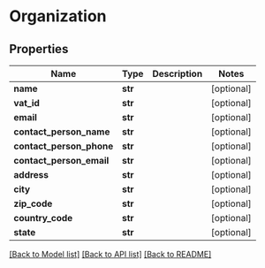 # Organization

## Properties
Name | Type | Description | Notes
------------ | ------------- | ------------- | -------------
**name** | **str** |  | [optional] 
**vat_id** | **str** |  | [optional] 
**email** | **str** |  | [optional] 
**contact_person_name** | **str** |  | [optional] 
**contact_person_phone** | **str** |  | [optional] 
**contact_person_email** | **str** |  | [optional] 
**address** | **str** |  | [optional] 
**city** | **str** |  | [optional] 
**zip_code** | **str** |  | [optional] 
**country_code** | **str** |  | [optional] 
**state** | **str** |  | [optional] 

[[Back to Model list]](../README.md#documentation-for-models) [[Back to API list]](../README.md#documentation-for-api-endpoints) [[Back to README]](../README.md)


